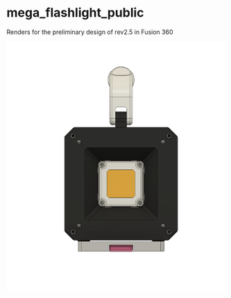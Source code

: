 # mega_flashlight_public
Renders for the preliminary design of rev2.5 in Fusion 360

![alt text](https://github.com/benhogervorst/mega_flashlight_public/blob/main/design/renders_rev2.5/front.png?raw=true)

